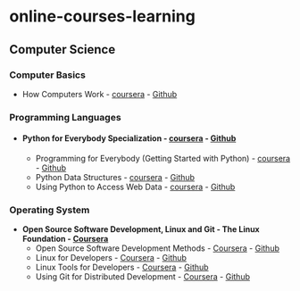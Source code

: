 # online-courses-learning

## Computer Science

### Computer Basics
* How Computers Work - [coursera](https://www.coursera.org/learn/how-computers-work/home/welcome) - [Github](https://github.com/ramrockety/online-courses-learning/tree/master/coursera/HowComputersWork)

### Programming Languages
* #### Python for Everybody Specialization - [coursera](https://www.coursera.org/programs/sathyabama-institute-of-science-and-technology-on-coursera-6zuit/browse?productId=F-h1g0w7EeWeOApO_l5R1w&productType=s12n&query=Python+for+Everybody&showMiniModal=true) - [Github](https://github.com/ramrockety/online-courses-learning/tree/master/coursera/Python%20for%20Everybody%20Specialization)
     * Programming for Everybody (Getting Started with Python) - [coursera](https://www.coursera.org/learn/python/home/info) - [Github](https://github.com/ramrockety/online-courses-learning/tree/master/coursera/Python%20for%20Everybody%20Specialization/Programming%20for%20Everybody%20(Getting%20Started%20with%20Python))
     * Python Data Structures - [coursera](https://www.coursera.org/learn/python-data/home/info) - [Github](https://github.com/ramrockety/online-courses-learning/tree/master/coursera/Python%20for%20Everybody%20Specialization/Python%20Data%20Structures)
    * Using Python to Access Web Data - [coursera](https://www.coursera.org/learn/python-network-data/home/info) - [Github](https://github.com/ramrockety/online-courses-learning/tree/master/coursera/Python%20for%20Everybody%20Specialization/Using%20Python%20to%20Access%20Web%20Data)

### Operating System
* <b>Open Source Software Development, Linux and Git - The Linux Foundation - <a target="_blank" href="https://www.coursera.org/specializations/oss-development-linux-git">Coursera</a></b>
    * Open Source Software Development Methods - <a target="_blank" href="https://www.coursera.org/learn/open-source-software-development-methods">Coursera</a> - <a target="_blank" href="https://github.com/ramrockety/online-courses-learning/tree/master/coursera/Open%20Source%20Software%20Development%2C%20Linux%20and%20Git/Open%20Source%20Software%20Development%20Methods">Github</a>
    * Linux for Developers - <a target="_blank" href="https://www.coursera.org/learn/linux-for-developers">Coursera</a> - <a target="_blank" href="https://github.com/ramrockety/online-courses-learning/tree/master/coursera/Open%20Source%20Software%20Development%2C%20Linux%20and%20Git/Linux%20for%20Developers">Github</a>
    * Linux Tools for Developers - <a target="_blank" href="https://www.coursera.org/learn/linux-tools-for-developers">Coursera</a> - <a target="_blank" href="https://github.com/ramrockety/online-courses-learning/tree/master/coursera/Open%20Source%20Software%20Development%2C%20Linux%20and%20Git/Linux%20Tools%20for%20Developers">Github</a>
    * Using Git for Distributed Development - <a target="_blank" href="https://www.coursera.org/learn/git-distributed-development">Coursera</a> - <a target="_blank" href="https://github.com/ramrockety/online-courses-learning/tree/master/coursera/Open%20Source%20Software%20Development%2C%20Linux%20and%20Git/Using%20Git%20for%20Distributed%20Development">Github</a>




